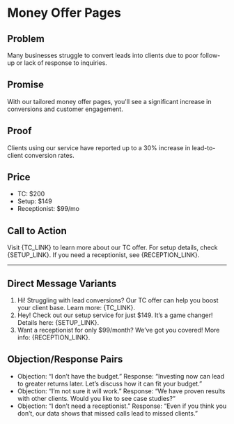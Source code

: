 # Money Offer Pages

## Problem
Many businesses struggle to convert leads into clients due to poor follow-up or lack of response to inquiries.

## Promise
With our tailored money offer pages, you'll see a significant increase in conversions and customer engagement.

## Proof
Clients using our service have reported up to a 30% increase in lead-to-client conversion rates.

## Price
- TC: $200
- Setup: $149
- Receptionist: $99/mo

## Call to Action
Visit {TC_LINK} to learn more about our TC offer. For setup details, check {SETUP_LINK}. If you need a receptionist, see {RECEPTION_LINK}.

---

## Direct Message Variants
1. Hi! Struggling with lead conversions? Our TC offer can help you boost your client base. Learn more: {TC_LINK}.
2. Hey! Check out our setup service for just $149. It’s a game changer! Details here: {SETUP_LINK}.
3. Want a receptionist for only $99/month? We’ve got you covered! More info: {RECEPTION_LINK}.

## Objection/Response Pairs
- Objection: “I don’t have the budget.”
  Response: “Investing now can lead to greater returns later. Let’s discuss how it can fit your budget.”
- Objection: “I’m not sure it will work.”
  Response: “We have proven results with other clients. Would you like to see case studies?”
- Objection: “I don’t need a receptionist.”
  Response: “Even if you think you don’t, our data shows that missed calls lead to missed clients.”